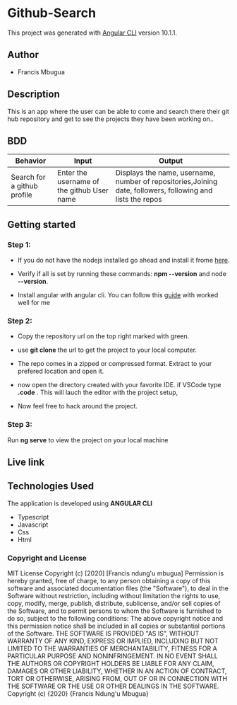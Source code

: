# Github-Search

This project was generated with [Angular CLI](https://github.com/angular/angular-cli) version 10.1.1.

## Author
* Francis Mbugua

## Description

This is an app where the user can be able to come and search there their git hub repository and get to see the projects they have been working on..
 

## BDD ##
| Behavior                  | Input                     | Output                    |
| ------------------------- | ------------------------- | ------------------------- |
| Search for a github profile |Enter the username of the github User name | Displays the name, username, number of repositories,Joining date, followers, following and lists the repos 


## Getting started

### Step 1:

* If you do not have the nodejs installed go ahead and install it frome [here](https://nodejs.org/en/).

* Verify if all is set by running these commands: **npm --version** and node **--version**.

* Install angular with angular cli. You can follow this [guide](https://codeburst.io/how-to-build-an-angular-app-with-angular-cli-in-a-couple-of-minutes-43089d3ab272) with worked well for me

### Step 2: 

* Copy the repository url on the top right marked with green.
* use **git clone** the url to get the project to your local computer.


*   The repo comes in a zipped or compressed format. Extract to your prefered location and open it.

* now open the directory created with your favorite IDE. if VSCode type **.code** . This will lauch the editor with the project setup, 

* Now feel free to hack around the project.

### Step 3:
Run **ng serve** to view the project on your local machine

## Live link


## Technologies Used
The application is developed using **ANGULAR CLI**
* Typescript
* Javascript
* Css
* Html
### Copyright and License
MIT License Copyright (c) [2020] [Francis ndung'u mbugua] Permission is hereby granted, free of charge, to any person obtaining a copy of this software and associated documentation files (the "Software"), to deal in the Software without restriction, including without limitation the rights to use, copy, modify, merge, publish, distribute, sublicense, and/or sell copies of the Software, and to permit persons to whom the Software is furnished to do so, subject to the following conditions: The above copyright notice and this permission notice shall be included in all copies or substantial portions of the Software. THE SOFTWARE IS PROVIDED "AS IS", WITHOUT WARRANTY OF ANY KIND, EXPRESS OR IMPLIED, INCLUDING BUT NOT LIMITED TO THE WARRANTIES OF MERCHANTABILITY, FITNESS FOR A PARTICULAR PURPOSE AND NONINFRINGEMENT. IN NO EVENT SHALL THE AUTHORS OR COPYRIGHT HOLDERS BE LIABLE FOR ANY CLAIM, DAMAGES OR OTHER LIABILITY, WHETHER IN AN ACTION OF CONTRACT, TORT OR OTHERWISE, ARISING FROM, OUT OF OR IN CONNECTION WITH THE SOFTWARE OR THE USE OR OTHER DEALINGS IN THE SOFTWARE. Copyright (c) {2020} {Francis Ndung'u Mbugua}


